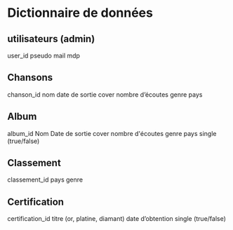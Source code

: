 # Dictionnaire de données

## utilisateurs (admin)
user_id
pseudo
mail
mdp

## Chansons
chanson_id
nom
date de sortie
cover
nombre d’écoutes
genre
pays

## Album
album_id
Nom 
Date de sortie
cover
nombre d'écoutes
genre
pays
single (true/false)

## Classement
classement_id
pays
genre

## Certification
certification_id
titre (or, platine, diamant)
date d’obtention
single (true/false)
